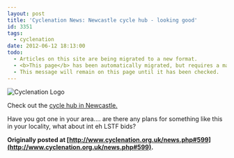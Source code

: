 ```yaml
---
layout: post
title: 'Cyclenation News: Newcastle cycle hub - looking good'
id: 3351
tags:
  - cyclenation
date: 2012-06-12 18:13:00
todo:
  - Articles on this site are being migrated to a new format.
  - <b>This page</b> has been automatically migrated, but requires a manual check-&amp;-tune to ensure the format and links all work as expected.
  - This message will remain on this page until it has been checked.
---
```


![Cyclenation Logo](http://www.pompeybug.co.uk/wp-content/plugins/wp-cyclenation-news/cnlogo.jpg)<p>Check out the [cycle hub in Newcastle.](http://www.thecyclehub.org/ "Newcastle cycle hub")

Have you got one in your area.... are there any plans for something like this in your locality, what about int eh LSTF bids?

**Originally posted at [http://www.cyclenation.org.uk/news.php#599](http://www.cyclenation.org.uk/news.php#599).**